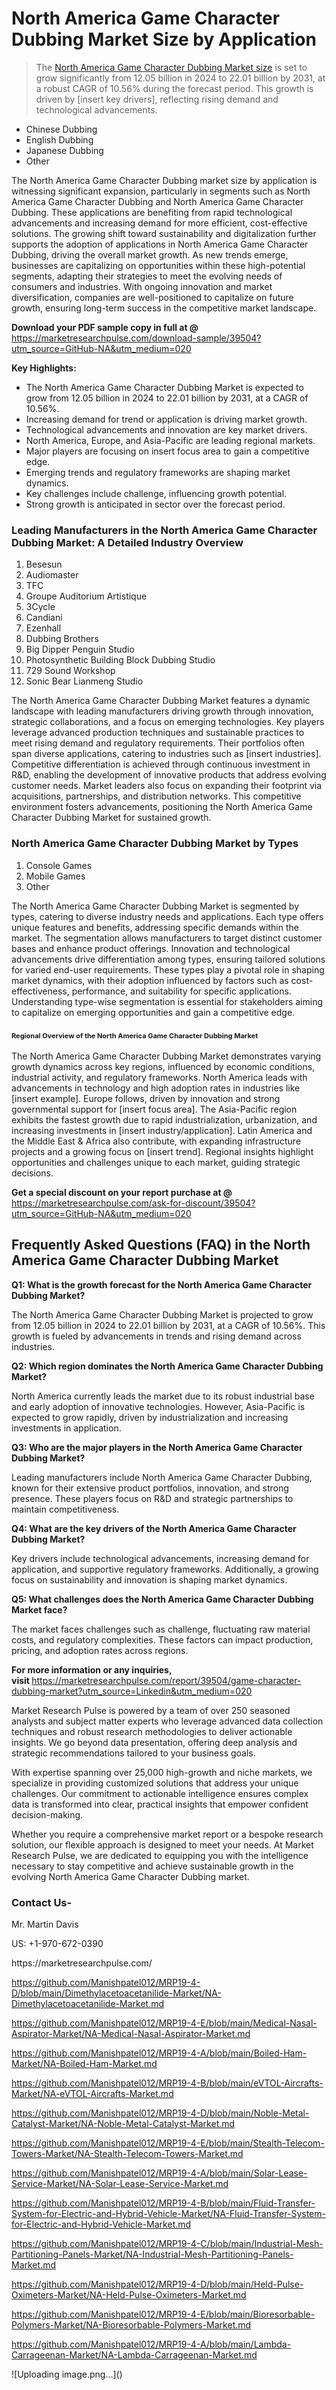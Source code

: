 <h1>North America Game Character Dubbing Market&nbsp;Size by Application</h1><blockquote><p>The <a href="https://marketresearchpulse.com/download-sample/39504?utm_source=GitHub-NA&amp;utm_medium=020">North America Game Character Dubbing Market size</a> is set to grow significantly from 12.05 billion in 2024 to 22.01 billion by 2031, at a robust CAGR of 10.56% during the forecast period. This growth is driven by [insert key drivers], reflecting rising demand and technological advancements.</p></blockquote><ul><li>Chinese Dubbing<li> English Dubbing<li> Japanese Dubbing<li> Other</li></ul><p>The North America Game Character Dubbing market size by application is witnessing significant expansion, particularly in segments such as North America Game Character Dubbing and North America Game Character Dubbing. These applications are benefiting from rapid technological advancements and increasing demand for more efficient, cost-effective solutions. The growing shift toward sustainability and digitalization further supports the adoption of applications in North America Game Character Dubbing, driving the overall market growth. As new trends emerge, businesses are capitalizing on opportunities within these high-potential segments, adapting their strategies to meet the evolving needs of consumers and industries. With ongoing innovation and market diversification, companies are well-positioned to capitalize on future growth, ensuring long-term success in the competitive market landscape.</p><p><strong>Download your PDF sample copy in full at @ </strong><a href="https://marketresearchpulse.com/download-sample/39504?utm_source=GitHub-NA&amp;utm_medium=020">https://marketresearchpulse.com/download-sample/39504?utm_source=GitHub-NA&amp;utm_medium=020</a></p><p><strong>Key Highlights: </strong></p><ul><li>The North America Game Character Dubbing Market is expected to grow from 12.05 billion in 2024 to 22.01 billion by 2031, at a CAGR of 10.56%.</li><li>Increasing demand for trend or application is driving market growth.</li><li>Technological advancements and innovation are key market drivers.</li><li>North America, Europe, and Asia-Pacific are leading regional markets.</li><li>Major players are focusing on insert focus area to gain a competitive edge.</li><li>Emerging trends and regulatory frameworks are shaping market dynamics.</li><li>Key challenges include challenge, influencing growth potential.</li><li>Strong growth is anticipated in sector over the forecast period.</li></ul><h3>Leading Manufacturers in the North America Game Character Dubbing Market: A Detailed Industry Overview</h3><ol><li>Besesun</li><li>Audiomaster</li><li>TFC</li><li>Groupe Auditorium Artistique</li><li>3Cycle</li><li>Candiani</li><li>Ezenhall</li><li>Dubbing Brothers</li><li>Big Dipper Penguin Studio</li><li>Photosynthetic Building Block Dubbing Studio</li><li>729 Sound Workshop</li><li>Sonic Bear Lianmeng Studio</li></ol><div class="flex max-w-full flex-col flex-grow"><div class="min-h-8 text-message flex w-full flex-col items-end gap-2 whitespace-normal break-words [.text-message+&amp;]:mt-5" dir="auto" data-message-author-role="assistant" data-message-id="fd8432e4-4910-450d-b182-61b7bfb0a01f" data-message-model-slug="gpt-4o"><div class="flex w-full flex-col gap-1 empty:hidden first:pt-[3px]"><div class="markdown prose w-full break-words dark:prose-invert light"><p>The North America Game Character Dubbing Market features a dynamic landscape with leading manufacturers driving growth through innovation, strategic collaborations, and a focus on emerging technologies. Key players leverage advanced production techniques and sustainable practices to meet rising demand and regulatory requirements. Their portfolios often span diverse applications, catering to industries such as [insert industries]. Competitive differentiation is achieved through continuous investment in R&amp;D, enabling the development of innovative products that address evolving customer needs. Market leaders also focus on expanding their footprint via acquisitions, partnerships, and distribution networks. This competitive environment fosters advancements, positioning the North America Game Character Dubbing Market for sustained growth.</p></div></div></div></div><h3>North America Game Character Dubbing Market by Types</h3><ol><li>Console Games<li> Mobile Games<li> Other</li></ol><div class="flex max-w-full flex-col flex-grow"><div class="min-h-8 text-message flex w-full flex-col items-end gap-2 whitespace-normal break-words [.text-message+&amp;]:mt-5" dir="auto" data-message-author-role="assistant" data-message-id="084470be-0bb7-4664-bddf-5156b4f41249" data-message-model-slug="gpt-4o-mini"><div class="flex w-full flex-col gap-1 empty:hidden first:pt-[3px]"><div class="markdown prose w-full break-words dark:prose-invert light"><p>The North America Game Character Dubbing Market is segmented by types, catering to diverse industry needs and applications. Each type offers unique features and benefits, addressing specific demands within the market. The segmentation allows manufacturers to target distinct customer bases and enhance product offerings. Innovation and technological advancements drive differentiation among types, ensuring tailored solutions for varied end-user requirements. These types play a pivotal role in shaping market dynamics, with their adoption influenced by factors such as cost-effectiveness, performance, and suitability for specific applications. Understanding type-wise segmentation is essential for stakeholders aiming to capitalize on emerging opportunities and gain a competitive edge.</p></div></div></div></div><h3><span style="font-size: 11px;">Regional Overview of the North America Game Character Dubbing Market</span></h3><div class="flex max-w-full flex-col flex-grow"><div class="min-h-8 text-message flex w-full flex-col items-end gap-2 whitespace-normal break-words [.text-message+&amp;]:mt-5" dir="auto" data-message-author-role="assistant" data-message-id="e9038762-ce64-4e30-91c9-9bd413514231" data-message-model-slug="gpt-4o-mini"><div class="flex w-full flex-col gap-1 empty:hidden first:pt-[3px]"><div class="markdown prose w-full break-words dark:prose-invert light"><p>The North America Game Character Dubbing Market demonstrates varying growth dynamics across key regions, influenced by economic conditions, industrial activity, and regulatory frameworks. North America leads with advancements in technology and high adoption rates in industries like [insert example]. Europe follows, driven by innovation and strong governmental support for [insert focus area]. The Asia-Pacific region exhibits the fastest growth due to rapid industrialization, urbanization, and increasing investments in [insert industry/application]. Latin America and the Middle East &amp; Africa also contribute, with expanding infrastructure projects and a growing focus on [insert trend]. Regional insights highlight opportunities and challenges unique to each market, guiding strategic decisions.</p></div></div></div></div><p><strong>Get a special discount on your report purchase at @ </strong><a href="https://marketresearchpulse.com/ask-for-discount/39504?utm_source=GitHub-NA&amp;utm_medium=020">https://marketresearchpulse.com/ask-for-discount/39504?utm_source=GitHub-NA&amp;utm_medium=020</a></p><h2>Frequently Asked Questions (FAQ) in the North America Game Character Dubbing Market</h2><p><strong>Q1: What is the growth forecast for the North America Game Character Dubbing Market?</strong></p><p>The North America Game Character Dubbing Market is projected to grow from 12.05 billion in 2024 to 22.01 billion by 2031, at a CAGR of 10.56%. This growth is fueled by advancements in trends and rising demand across industries.</p><p><strong>Q2: Which region dominates the North America Game Character Dubbing Market?</strong></p><p>North America currently leads the market due to its robust industrial base and early adoption of innovative technologies. However, Asia-Pacific is expected to grow rapidly, driven by industrialization and increasing investments in application.</p><p><strong>Q3: Who are the major players in the North America Game Character Dubbing Market?</strong></p><p>Leading manufacturers include North America Game Character Dubbing, known for their extensive product portfolios, innovation, and strong presence. These players focus on R&amp;D and strategic partnerships to maintain competitiveness.</p><p><strong>Q4: What are the key drivers of the North America Game Character Dubbing Market?</strong></p><p>Key drivers include technological advancements, increasing demand for application, and supportive regulatory frameworks. Additionally, a growing focus on sustainability and innovation is shaping market dynamics.</p><p><strong>Q5: What challenges does the North America Game Character Dubbing Market face?</strong></p><p>The market faces challenges such as challenge, fluctuating raw material costs, and regulatory complexities. These factors can impact production, pricing, and adoption rates across regions.</p><p><strong>For more information or any inquiries, visit&nbsp;</strong><a href="https://marketresearchpulse.com/report/39504/game-character-dubbing-market?utm_source=Linkedin&utm_medium=020">https://marketresearchpulse.com/report/39504/game-character-dubbing-market?utm_source=Linkedin&utm_medium=020</a></p><p>Market Research Pulse is powered by a team of over 250 seasoned analysts and subject matter experts who leverage advanced data collection techniques and robust research methodologies to deliver actionable insights. We go beyond data presentation, offering deep analysis and strategic recommendations tailored to your business goals.</p><p>With expertise spanning over 25,000 high-growth and niche markets, we specialize in providing customized solutions that address your unique challenges. Our commitment to actionable intelligence ensures complex data is transformed into clear, practical insights that empower confident decision-making.</p><p>Whether you require a comprehensive market report or a bespoke research solution, our flexible approach is designed to meet your needs. At Market Research Pulse, we are dedicated to equipping you with the intelligence necessary to stay competitive and achieve sustainable growth in the evolving North America Game Character Dubbing market.</p><h3><strong>Contact Us-</strong></h3><p>Mr. Martin Davis</p><p>US: +1-970-672-0390</p><p>https://marketresearchpulse.com/</p><p><a href="https://github.com/Manishpatel012/MRP19-4-D/blob/main/Dimethylacetoacetanilide-Market/NA-Dimethylacetoacetanilide-Market.md">https://github.com/Manishpatel012/MRP19-4-D/blob/main/Dimethylacetoacetanilide-Market/NA-Dimethylacetoacetanilide-Market.md</a></p><p><a href="https://github.com/Manishpatel012/MRP19-4-E/blob/main/Medical-Nasal-Aspirator-Market/NA-Medical-Nasal-Aspirator-Market.md">https://github.com/Manishpatel012/MRP19-4-E/blob/main/Medical-Nasal-Aspirator-Market/NA-Medical-Nasal-Aspirator-Market.md</a></p><p><a href="https://github.com/Manishpatel012/MRP19-4-A/blob/main/Boiled-Ham-Market/NA-Boiled-Ham-Market.md">https://github.com/Manishpatel012/MRP19-4-A/blob/main/Boiled-Ham-Market/NA-Boiled-Ham-Market.md</a></p><p><a href="https://github.com/Manishpatel012/MRP19-4-B/blob/main/eVTOL-Aircrafts-Market/NA-eVTOL-Aircrafts-Market.md">https://github.com/Manishpatel012/MRP19-4-B/blob/main/eVTOL-Aircrafts-Market/NA-eVTOL-Aircrafts-Market.md</a></p><p><a href="https://github.com/Manishpatel012/MRP19-4-D/blob/main/Noble-Metal-Catalyst-Market/NA-Noble-Metal-Catalyst-Market.md">https://github.com/Manishpatel012/MRP19-4-D/blob/main/Noble-Metal-Catalyst-Market/NA-Noble-Metal-Catalyst-Market.md</a></p><p><a href="https://github.com/Manishpatel012/MRP19-4-E/blob/main/Stealth-Telecom-Towers-Market/NA-Stealth-Telecom-Towers-Market.md">https://github.com/Manishpatel012/MRP19-4-E/blob/main/Stealth-Telecom-Towers-Market/NA-Stealth-Telecom-Towers-Market.md</a></p><p><a href="https://github.com/Manishpatel012/MRP19-4-A/blob/main/Solar-Lease-Service-Market/NA-Solar-Lease-Service-Market.md">https://github.com/Manishpatel012/MRP19-4-A/blob/main/Solar-Lease-Service-Market/NA-Solar-Lease-Service-Market.md</a></p><p><a href="https://github.com/Manishpatel012/MRP19-4-B/blob/main/Fluid-Transfer-System-for-Electric-and-Hybrid-Vehicle-Market/NA-Fluid-Transfer-System-for-Electric-and-Hybrid-Vehicle-Market.md">https://github.com/Manishpatel012/MRP19-4-B/blob/main/Fluid-Transfer-System-for-Electric-and-Hybrid-Vehicle-Market/NA-Fluid-Transfer-System-for-Electric-and-Hybrid-Vehicle-Market.md</a></p><p><a href="https://github.com/Manishpatel012/MRP19-4-C/blob/main/Industrial-Mesh-Partitioning-Panels-Market/NA-Industrial-Mesh-Partitioning-Panels-Market.md">https://github.com/Manishpatel012/MRP19-4-C/blob/main/Industrial-Mesh-Partitioning-Panels-Market/NA-Industrial-Mesh-Partitioning-Panels-Market.md</a></p><p><a href="https://github.com/Manishpatel012/MRP19-4-D/blob/main/Held-Pulse-Oximeters-Market/NA-Held-Pulse-Oximeters-Market.md">https://github.com/Manishpatel012/MRP19-4-D/blob/main/Held-Pulse-Oximeters-Market/NA-Held-Pulse-Oximeters-Market.md</a></p><p><a href="https://github.com/Manishpatel012/MRP19-4-E/blob/main/Bioresorbable-Polymers-Market/NA-Bioresorbable-Polymers-Market.md">https://github.com/Manishpatel012/MRP19-4-E/blob/main/Bioresorbable-Polymers-Market/NA-Bioresorbable-Polymers-Market.md</a></p><p><a href="https://github.com/Manishpatel012/MRP19-4-A/blob/main/Lambda-Carrageenan-Market/NA-Lambda-Carrageenan-Market.md">https://github.com/Manishpatel012/MRP19-4-A/blob/main/Lambda-Carrageenan-Market/NA-Lambda-Carrageenan-Market.md</a></p>
![Uploading image.png…]()
